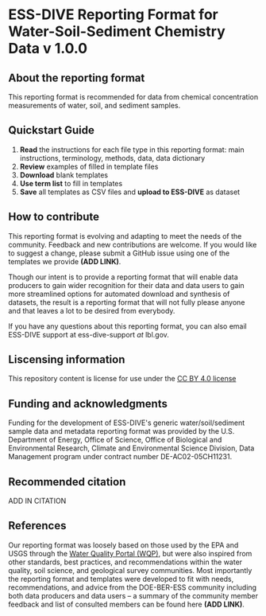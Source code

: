# ESS-DIVE Reporting Format for Water-Soil-Sediment Chemistry Data v 1.0.0

## About the reporting format
This reporting format is recommended for data from chemical concentration measurements of water, soil, and sediment samples.

## Quickstart Guide
  1. **Read** the instructions for each file type in this reporting format: main instructions, terminology, methods, data, data dictionary
  2. **Review** examples of filled in template files
  3. **Download** blank templates
  4. **Use term list** to fill in templates
  5. **Save** all templates as CSV files and **upload to ESS-DIVE** as dataset
    
    
## How to contribute

This reporting format is evolving and adapting to meet the needs of the community. Feedback and new contributions are welcome. If you would like to suggest a change, please submit a GitHub issue using one of the templates we provide **(ADD LINK)**.

Though our intent is to provide a reporting format that will enable data producers to gain wider recognition for their data and data users to gain more streamlined options for automated download and synthesis of datasets, the result is a reporting format that will not fully please anyone and that leaves a lot to be desired from everybody. 

If you have any questions about this reporting format, you can also email ESS-DIVE support at ess-dive-support *at* lbl.gov.

## Liscensing information

This repository content is license for use under the [CC BY 4.0 license](https://creativecommons.org/licenses/by/4.0/)

## Funding and acknowledgments

Funding for the development of ESS-DIVE's generic water/soil/sediment sample data and metadata reporting format was provided by the U.S. Department of Energy, Office of Science, Office of Biological and Environmental Research, Climate and Environmental Science Division, Data Management program under contract number DE-AC02-05CH11231.

## Recommended citation
ADD IN CITATION

## References

Our reporting format was loosely based on those used by the EPA and USGS through the [Water Quality Portal (WQP)](https://www.waterqualitydata.us/), but were also inspired from other standards, best practices, and recommendations within the water quality, soil science, and geological survey communities. Most importantly the reporting format and templates were developed to fit with needs, recommendations, and advice from the DOE-BER-ESS community including both data producers and data users – a summary of the community member feedback and list of consulted members can be found here **(ADD LINK)**.
